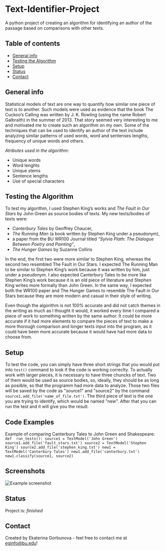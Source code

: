 # Text-Identifier-Project
A python project of creating an algorithm for identifying an author of the passage based on comparisons with other texts.


## Table of contents
* [General info](#general-info)
* [Testing the Algorithm](#testing-the-algorithm)
* [Setup](#setup)
* [Status](#status)
* [Contact](#contact)

## General info
Statistical models of text are one way to quantify how similar one piece of text is to another. Such models were used as evidence that the book The Cuckoo’s Calling was written by J. K. Rowling (using the name Robert Galbraith) in the summer of 2013. That story seemed very interesting to me and motivated me to create such an algorithm on my own. 
Some of the techniques that can be used to identify an author of the text include analyzing similar patterns of used words, word and sentenses lengths, frequency of unique words and others. 

*Atributes used in the algorithm:* 
* Unique words
* Word lenghts
* Unique stems
* Sentence lengths
* Use of special characters


## Testing the Algorithm
To test my algorithm, I used Stephen King’s works and _The Fault in Our Stars_ by John Green as source bodies of texts. 
My new texts/bodies of texts were:
* _Canterbury Tales_ by Geoffrey Chaucer, 
* _The Running Man_ (a book written by Stephen King under a pseudonym), 
* a paper from the BU WR100 Journal titled _“Sylvia Plath: The Dialogue Between Poetry and Painting”_,
* _The Hunger Games_ by Suzanne Collins

In the end, the first two were more similar to Stephen King, whereas the second two resembled The Fault in Our Stars. I expected The Running Man to be similar to Stephen King’s work because it was written by him, just under a pseudonym. I also expected Canterbury Tales to be more like Stephen King’s work because it is an old piece of literature and Stephen King writes more formally than John Green. In the same way, I expected both the WR100 paper and The Hunger Games to resemble The Fault in Our Stars because they are more modern and casual in their style of writing.

Even though the algorithm is not 100% accurate and did not catch themes in the writing as much as I thought it would, it worked every time I compared a piece of work to something written by the same author. It could be more accurate if it had more elements to compare the pieces of text to make a more thorough comparison and longer texts input into the program, as it could have been more accurate because it would have had more data to choose from. 

## Setup
To test the code, you can simply have three short strings that you would put into `test()` command to look if the code is working correclty. 
To actually work with larger pieces, it is necessary to have three chuncks of text. Two of them would be used as source bodies, so, ideally, they should be as long as posiible, so that the programm had more data to analyze. Those two files will be saved by the code as "source1" and "source2" by the command `source1.add_file('name_of_file.txt')`. The third piece of text is the one you are trying to identify, which would be named "new". After that you can run the test and it will give you the result. 

## Code Examples
Example of comparing Canterbury Tales to John Green and Shakespeare:
`def  run_tests():
    source1 = TextModel('John Green')
    source1.add_file('fault_stars.txt')
    source2 = TextModel('Stephen King')
    source2.add_file('stephen_king.txt')
    new1 = TextModel('Canterbury Tales')
    new1.add_file('canterbury.txt')
    new1.classify(source1, source2) `

## Screenshots
![Example screenshot](./img/screenshot.png)

## Status
Project is: _finished_

## Contact
Created by Ekaterina Gorbunova - feel free to contact me at eginfo@bu.edu!
